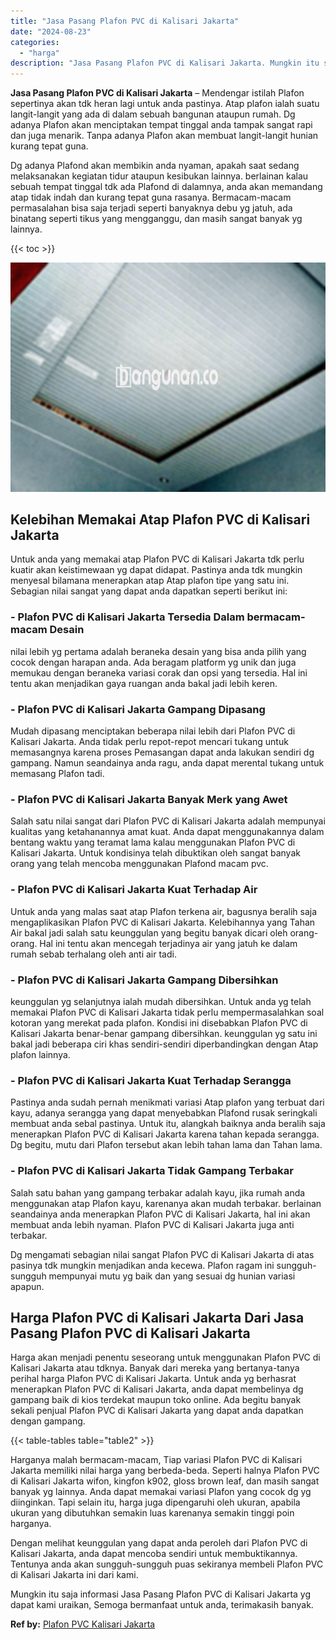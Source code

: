 ```yaml
---
title: "Jasa Pasang Plafon PVC di Kalisari Jakarta"
date: "2024-08-23"
categories: 
  - "harga"
description: "Jasa Pasang Plafon PVC di Kalisari Jakarta. Mungkin itu saja informasi Jasa Pasang Plafon PVC di Kalisari Jakarta yg dapat kami uraikan, Semoga bermanfaat un..."
---
```


**Jasa Pasang Plafon PVC di Kalisari Jakarta** – Mendengar istilah Plafon sepertinya akan tdk heran lagi untuk anda pastinya. Atap plafon ialah suatu langit-langit yang ada di dalam sebuah bangunan ataupun rumah. Dg adanya Plafon akan menciptakan tempat tinggal anda tampak sangat rapi dan juga menarik. Tanpa adanya Plafon akan membuat langit-langit hunian kurang tepat guna.

Dg adanya Plafond akan membikin anda nyaman, apakah saat sedang melaksanakan kegiatan tidur ataupun kesibukan lainnya. berlainan kalau sebuah tempat tinggal tdk ada Plafond di dalamnya, anda akan memandang atap tidak indah dan kurang tepat guna rasanya. Bermacam-macam permasalahan bisa saja terjadi seperti banyaknya debu yg jatuh, ada binatang seperti tikus yang mengganggu, dan masih sangat banyak yg lainnya.

{{< toc >}}

![Jasa Pasang Plafon PVC di Kalisari Jakarta](/images/flafond-pvc-murah26.png)

## Kelebihan Memakai Atap Plafon PVC di Kalisari Jakarta

Untuk anda yang memakai atap Plafon PVC di Kalisari Jakarta tdk perlu kuatir akan keistimewaan yg dapat didapat. Pastinya anda tdk mungkin menyesal bilamana menerapkan atap Atap plafon tipe yang satu ini. Sebagian nilai sangat yang dapat anda dapatkan seperti berikut ini:

### \- Plafon PVC di Kalisari Jakarta Tersedia Dalam bermacam-macam Desain

nilai lebih yg pertama adalah beraneka desain yang bisa anda pilih yang cocok dengan harapan anda. Ada beragam platform yg unik dan juga memukau dengan beraneka variasi corak dan opsi yang tersedia. Hal ini tentu akan menjadikan gaya ruangan anda bakal jadi lebih keren.

### \- Plafon PVC di Kalisari Jakarta Gampang Dipasang

Mudah dipasang menciptakan beberapa nilai lebih dari Plafon PVC di Kalisari Jakarta. Anda tidak perlu repot-repot mencari tukang untuk memasangnya karena proses Pemasangan dapat anda lakukan sendiri dg gampang. Namun seandainya anda ragu, anda dapat merental tukang untuk memasang Plafon tadi.

### \- Plafon PVC di Kalisari Jakarta Banyak Merk yang Awet

Salah satu nilai sangat dari Plafon PVC di Kalisari Jakarta adalah mempunyai kualitas yang ketahanannya amat kuat. Anda dapat menggunakannya dalam bentang waktu yang teramat lama kalau menggunakan Plafon PVC di Kalisari Jakarta. Untuk kondisinya telah dibuktikan oleh sangat banyak orang yang telah mencoba menggunakan Plafond macam pvc.

### \- Plafon PVC di Kalisari Jakarta Kuat Terhadap Air

Untuk anda yang malas saat atap Plafon terkena air, bagusnya beralih saja mengaplikasikan Plafon PVC di Kalisari Jakarta. Kelebihannya yang Tahan Air bakal jadi salah satu keunggulan yang begitu banyak dicari oleh orang-orang. Hal ini tentu akan mencegah terjadinya air yang jatuh ke dalam rumah sebab terhalang oleh anti air tadi.

### \- Plafon PVC di Kalisari Jakarta Gampang Dibersihkan

keunggulan yg selanjutnya ialah mudah dibersihkan. Untuk anda yg telah memakai Plafon PVC di Kalisari Jakarta tidak perlu mempermasalahkan soal kotoran yang merekat pada plafon. Kondisi ini disebabkan Plafon PVC di Kalisari Jakarta benar-benar gampang dibersihkan. keunggulan yg satu ini bakal jadi beberapa ciri khas sendiri-sendiri diperbandingkan dengan Atap plafon lainnya.

### \- Plafon PVC di Kalisari Jakarta Kuat Terhadap Serangga

Pastinya anda sudah pernah menikmati variasi Atap plafon yang terbuat dari kayu, adanya serangga yang dapat menyebabkan Plafond rusak seringkali membuat anda sebal pastinya. Untuk itu, alangkah baiknya anda beralih saja menerapkan Plafon PVC di Kalisari Jakarta karena tahan kepada serangga. Dg begitu, mutu dari Plafon tersebut akan lebih tahan lama dan Tahan lama.

### \- Plafon PVC di Kalisari Jakarta Tidak Gampang Terbakar

Salah satu bahan yang gampang terbakar adalah kayu, jika rumah anda menggunakan atap Plafon kayu, karenanya akan mudah terbakar. berlainan seandainya anda menerapkan Plafon PVC di Kalisari Jakarta, hal ini akan membuat anda lebih nyaman. Plafon PVC di Kalisari Jakarta juga anti terbakar.

Dg mengamati sebagian nilai sangat Plafon PVC di Kalisari Jakarta di atas pasinya tdk mungkin menjadikan anda kecewa. Plafon ragam ini sungguh-sungguh mempunyai mutu yg baik dan yang sesuai dg hunian variasi apapun.

## Harga Plafon PVC di Kalisari Jakarta Dari Jasa Pasang Plafon PVC di Kalisari Jakarta

Harga akan menjadi penentu seseorang untuk menggunakan Plafon PVC di Kalisari Jakarta atau tdknya. Banyak dari mereka yang bertanya-tanya perihal harga Plafon PVC di Kalisari Jakarta. Untuk anda yg berhasrat menerapkan Plafon PVC di Kalisari Jakarta, anda dapat membelinya dg gampang baik di kios terdekat maupun toko online. Ada begitu banyak sekali penjual Plafon PVC di Kalisari Jakarta yang dapat anda dapatkan dengan gampang.

{{< table-tables table="table2" >}}

Harganya malah bermacam-macam, Tiap variasi Plafon PVC di Kalisari Jakarta memiliki nilai harga yang berbeda-beda. Seperti halnya Plafon PVC di Kalisari Jakarta wifon, kingfon k902, gloss brown leaf, dan masih sangat banyak yg lainnya. Anda dapat memakai variasi Plafon yang cocok dg yg diinginkan. Tapi selain itu, harga juga dipengaruhi oleh ukuran, apabila ukuran yang dibutuhkan semakin luas karenanya semakin tinggi poin harganya.

Dengan melihat keunggulan yang dapat anda peroleh dari Plafon PVC di Kalisari Jakarta, anda dapat mencoba sendiri untuk membuktikannya. Tentunya anda akan sungguh-sungguh puas sekiranya membeli Plafon PVC di Kalisari Jakarta ini dari kami.

Mungkin itu saja informasi Jasa Pasang Plafon PVC di Kalisari Jakarta yg dapat kami uraikan, Semoga bermanfaat untuk anda, terimakasih banyak.

**Ref by:** [Plafon PVC Kalisari Jakarta](https://id.wikipedia.org/wiki/Plafon)
